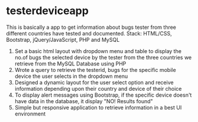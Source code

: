 # testerdeviceapp
This is basically a app to get information about bugs tester from three different countries have tested and documented.
Stack: HTML/CSS, Bootstrap, jQuery/JavaScript, PHP and MySQL

1. Set a basic html layout with dropdown menu and table to display the no.of bugs the selected device by the tester from the three countries we retrieve from the MySQL Database using PHP
2. Wrote a query to retrieve the testerid, bugs for the specific mobile device the user selects in the dropdown menu
3. Designed a dynamic layout for the user select option and receive information depending upon their country and device of their choice
4. To display alert messages using Bootstrap, if the specific device doesn't have data in the database, it display "NO! Results found"
5. Simple but responsive application to retrieve information in a best UI environment 
